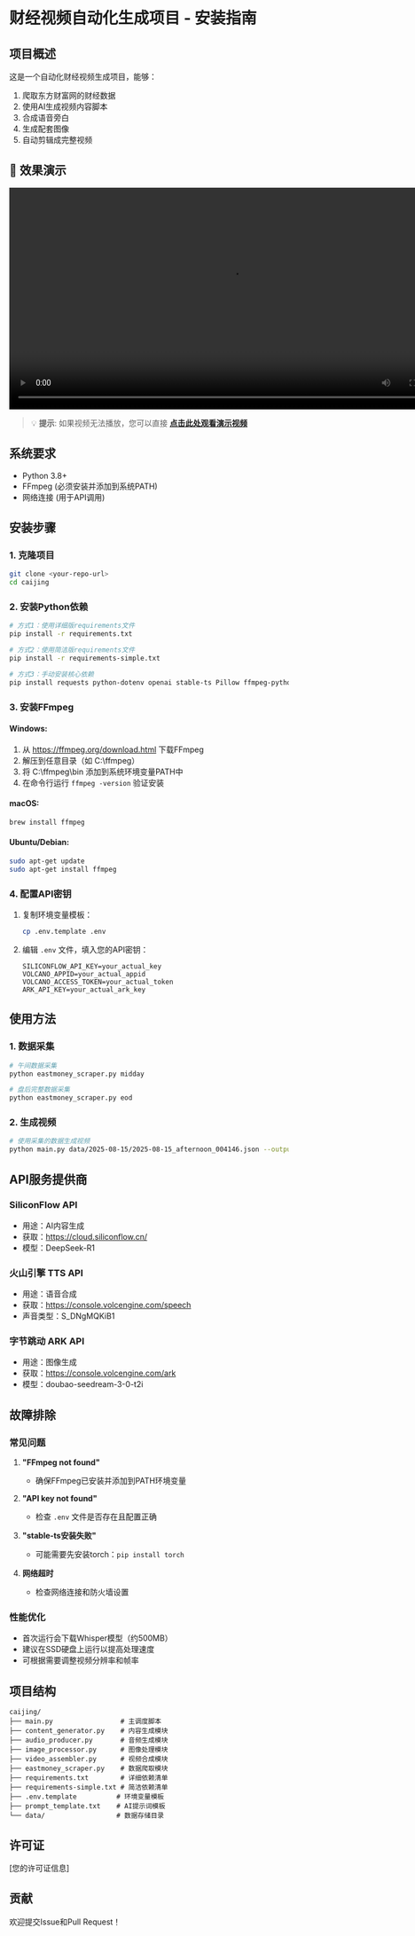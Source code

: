 # 财经视频自动化生成项目 - 安装指南

## 项目概述
这是一个自动化财经视频生成项目，能够：
1. 爬取东方财富网的财经数据
2. 使用AI生成视频内容脚本
3. 合成语音旁白
4. 生成配套图像
5. 自动剪辑成完整视频

## 🎥 效果演示

<video width="800" controls>
  <source src="demo.mp4" type="video/mp4">
  您的浏览器不支持HTML5视频播放，请 <a href="demo.mp4">点击此处下载观看</a>。
</video>

> 💡 **提示**: 如果视频无法播放，您可以直接 [**点击此处观看演示视频**](demo.mp4)

## 系统要求
- Python 3.8+
- FFmpeg (必须安装并添加到系统PATH)
- 网络连接 (用于API调用)

## 安装步骤

### 1. 克隆项目
```bash
git clone <your-repo-url>
cd caijing
```

### 2. 安装Python依赖
```bash
# 方式1：使用详细版requirements文件
pip install -r requirements.txt

# 方式2：使用简洁版requirements文件  
pip install -r requirements-simple.txt

# 方式3：手动安装核心依赖
pip install requests python-dotenv openai stable-ts Pillow ffmpeg-python pydub numpy
```

### 3. 安装FFmpeg
#### Windows:
1. 从 https://ffmpeg.org/download.html 下载FFmpeg
2. 解压到任意目录（如 C:\ffmpeg）
3. 将 C:\ffmpeg\bin 添加到系统环境变量PATH中
4. 在命令行运行 `ffmpeg -version` 验证安装

#### macOS:
```bash
brew install ffmpeg
```

#### Ubuntu/Debian:
```bash
sudo apt-get update
sudo apt-get install ffmpeg
```

### 4. 配置API密钥
1. 复制环境变量模板：
   ```bash
   cp .env.template .env
   ```

2. 编辑 `.env` 文件，填入您的API密钥：
   ```
   SILICONFLOW_API_KEY=your_actual_key
   VOLCANO_APPID=your_actual_appid
   VOLCANO_ACCESS_TOKEN=your_actual_token
   ARK_API_KEY=your_actual_ark_key
   ```

## 使用方法

### 1. 数据采集
```bash
# 午间数据采集
python eastmoney_scraper.py midday

# 盘后完整数据采集
python eastmoney_scraper.py eod
```

### 2. 生成视频
```bash
# 使用采集的数据生成视频
python main.py data/2025-08-15/2025-08-15_afternoon_004146.json --output_dir weekly_videos/
```

## API服务提供商

### SiliconFlow API
- 用途：AI内容生成
- 获取：https://cloud.siliconflow.cn/
- 模型：DeepSeek-R1

### 火山引擎 TTS API  
- 用途：语音合成
- 获取：https://console.volcengine.com/speech
- 声音类型：S_DNgMQKiB1

### 字节跳动 ARK API
- 用途：图像生成
- 获取：https://console.volcengine.com/ark
- 模型：doubao-seedream-3-0-t2i

## 故障排除

### 常见问题
1. **"FFmpeg not found"**
   - 确保FFmpeg已安装并添加到PATH环境变量

2. **"API key not found"**
   - 检查 `.env` 文件是否存在且配置正确

3. **"stable-ts安装失败"**
   - 可能需要先安装torch：`pip install torch`

4. **网络超时**
   - 检查网络连接和防火墙设置

### 性能优化
- 首次运行会下载Whisper模型（约500MB）
- 建议在SSD硬盘上运行以提高处理速度
- 可根据需要调整视频分辨率和帧率

## 项目结构
```
caijing/
├── main.py                 # 主调度脚本
├── content_generator.py    # 内容生成模块
├── audio_producer.py       # 音频生成模块  
├── image_processor.py      # 图像处理模块
├── video_assembler.py      # 视频合成模块
├── eastmoney_scraper.py    # 数据爬取模块
├── requirements.txt        # 详细依赖清单
├── requirements-simple.txt # 简洁依赖清单
├── .env.template          # 环境变量模板
├── prompt_template.txt    # AI提示词模板
└── data/                  # 数据存储目录
```

## 许可证
[您的许可证信息]

## 贡献
欢迎提交Issue和Pull Request！
